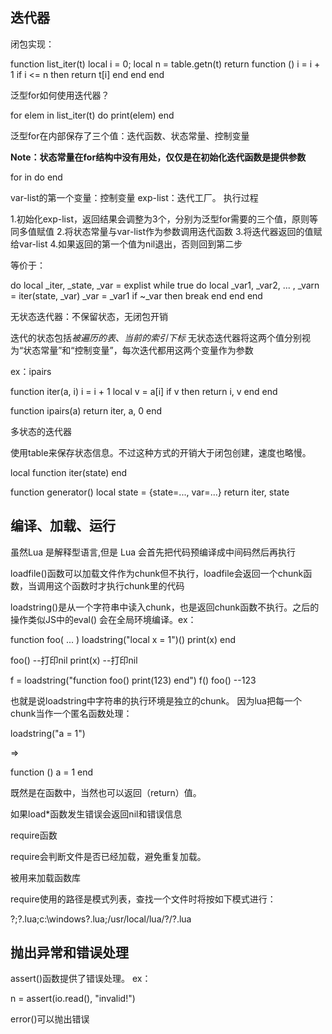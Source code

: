 ## 迭代器

闭包实现：

function list_iter(t)
  local i = 0;
  local n = table.getn(t)
  return function () 
    i = i + 1
    if i <= n then return t[i] end
  end
end

泛型for如何使用迭代器？

for elem in list_iter(t) do
  print(elem)
end

泛型for在内部保存了三个值：迭代函数、状态常量、控制变量

**Note：状态常量在for结构中没有用处，仅仅是在初始化迭代函数是提供参数**

for <var-list> in <exp-list> do end

var-list的第一个变量：控制变量
exp-list：迭代工厂。
执行过程

1.初始化exp-list，返回结果会调整为3个，分别为泛型for需要的三个值，原则等同多值赋值
2.将状态常量与var-list作为参数调用迭代函数
3.将迭代器返回的值赋给var-list
4.如果返回的第一个值为nil退出，否则回到第二步

等价于：

do
	local _iter, _state, _var = explist
	while true do
		local _var1, _var2, ... , _varn = iter(state, _var)
		_var = _var1
		if ~_var then break end
	end
end	

无状态迭代器：不保留状态，无闭包开销

迭代的状态包括*被遍历的表*、*当前的索引下标*
无状态迭代器将这两个值分别视为“状态常量”和“控制变量”，每次迭代都用这两个变量作为参数

ex：ipairs

function iter(a, i)
	i = i + 1
	local v = a[i]
	if v then return i, v end
end

function ipairs(a)
	return iter, a, 0
end


多状态的迭代器

使用table来保存状态信息。不过这种方式的开销大于闭包创建，速度也略慢。

local function iter(state) end

function generator()
	local state = {state=..., var=...}
	return iter, state

## 编译、加载、运行

虽然Lua 是解释型语言,但是 Lua 会首先把代码预编译成中间码然后再执行

loadfile()函数可以加载文件作为chunk但不执行，loadfile会返回一个chunk函数，当调用这个函数时才执行chunk里的代码

loadstring()是从一个字符串中读入chunk，也是返回chunk函数不执行。之后的操作类似JS中的eval()
会在全局环境编译。ex：

function foo( ... )
    loadstring("local x = 1")()
    print(x)
end

foo()	--打印nil
print(x)	--打印nil

f = loadstring("function foo() print(123) end")
f()
foo()	--123

也就是说loadstring中字符串的执行环境是独立的chunk。
因为lua把每一个chunk当作一个匿名函数处理：

loadstring("a = 1")

=>

function () a = 1 end

既然是在函数中，当然也可以返回（return）值。

如果load*函数发生错误会返回nil和错误信息


require函数

require会判断文件是否已经加载，避免重复加载。

被用来加载函数库

require使用的路径是模式列表，查找一个文件时将按如下模式进行：

?;?.lua;c:\windows\?.lua;/usr/local/lua/?/?.lua

## 抛出异常和错误处理

assert()函数提供了错误处理。
ex：

n = assert(io.read(), "invalid!")

error()可以抛出错误

